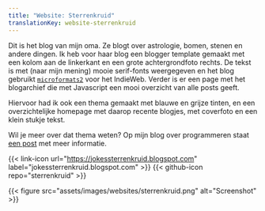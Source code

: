 ```yaml
---
title: "Website: Sterrenkruid"
translationKey: website-sterrenkruid
---
```


Dit is het blog van mijn oma. Ze blogt over astrologie, bomen, stenen en andere dingen. Ik heb voor haar blog een blogger template gemaakt met een kolom aan de linkerkant en een grote achtergrondfoto rechts. De tekst is met (naar mijn mening) mooie serif-fonts weergegeven en het blog gebruikt [`microformats2`](https://indieweb.org/microformats) voor het IndieWeb. Verder is er een page met het blogarchief die met Javascript een mooi overzicht van alle posts geeft.

Hiervoor had ik ook een thema gemaakt met blauwe en grijze tinten, en een overzichtelijke homepage met daarop recente blogjes, met coverfoto en een klein stukje tekst.

Wil je meer over dat thema weten? Op mijn blog over programmeren staat [een post](https://blog.geheimesite.nl/2020/06/nieuw-blogger-thema-theme-blue.html) met meer informatie.

<span hidden>Post information</span> {{< link-icon url="https://jokessterrenkruid.blogspot.com" label="jokessterrenkruid.blogspot.com" >}} {{< github-icon repo="sterrenkruid" >}}

{{< figure src="assets/images/websites/sterrenkruid.png" alt="Screenshot" >}}
